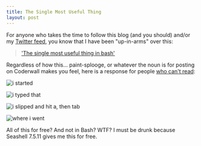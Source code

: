 ```yaml
---
title: The Single Most Useful Thing
layout: post
---
```


For anyone who takes the time to follow this blog (and you should) and/or my [Twitter feed][1], you know that I have been "up-in-arms" over this:

> ['The single most useful thing in bash'][2]

Regardless of how this... paint-splooge, or whatever the noun is for posting on Coderwall makes you feel, here is a response for people [who can't read][3]:

![i started][4]

![i typed that][5]

![i slipped and hit a, then tab][6]

![where i went][7]

All of this for free? And not in Bash? WTF? I must be drunk because Seashell 7.5.11 gives me this for free.

[1]: twitter.com/braidn
[2]: https://coderwall.com/p/oqtj8w
[3]: http://cloudbacon.com/2011-12-19-People-Can-Not-Read
[4]: http://bc5e368a8867af61c3ed-e931c6f21220c188f04654bd7a220e82.r14.cf2.rackcdn.com/whereIam.png
[5]: http://bc5e368a8867af61c3ed-e931c6f21220c188f04654bd7a220e82.r14.cf2.rackcdn.com/whatItype.png
[6]: http://bc5e368a8867af61c3ed-e931c6f21220c188f04654bd7a220e82.r14.cf2.rackcdn.com/whatItBecomes.png
[7]: http://bc5e368a8867af61c3ed-e931c6f21220c188f04654bd7a220e82.r14.cf2.rackcdn.com/whereIwent.png
